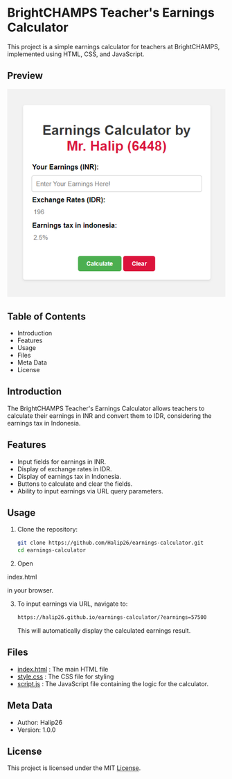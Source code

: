 # BrightCHAMPS Teacher's Earnings Calculator

This project is a simple earnings calculator for teachers at BrightCHAMPS, implemented using HTML, CSS, and JavaScript.

## Preview

![Preview.png](images/Screenshot.png)

## Table of Contents

- Introduction
- Features
- Usage
- Files
- Meta Data
- License

## Introduction

The BrightCHAMPS Teacher's Earnings Calculator allows teachers to calculate their earnings in INR and convert them to IDR, considering the earnings tax in Indonesia.

## Features

- Input fields for earnings in INR.
- Display of exchange rates in IDR.
- Display of earnings tax in Indonesia.
- Buttons to calculate and clear the fields.
- Ability to input earnings via URL query parameters.

## Usage

1. Clone the repository:

   ```bash
   git clone https://github.com/Halip26/earnings-calculator.git
   cd earnings-calculator
   ```

2. Open

index.html

 in your browser.

3. To input earnings via URL, navigate to:

   ```bash
   https://halip26.github.io/earnings-calculator/?earnings=57500
   ```

   This will automatically display the calculated earnings result.

## Files

- [index.html](index.html) : The main HTML file
- [style.css](style.css) : The CSS file for styling
- [script.js](script.js) : The JavaScript file containing the logic for the calculator.

## Meta Data

- Author: Halip26
- Version: 1.0.0

## License

This project is licensed under the MIT [License](LICENSE).
